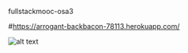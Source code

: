 fullstackmooc-osa3

#https://arrogant-backbacon-78113.herokuapp.com/

![alt text](https://i.imgur.com/YXndkO9.png)
